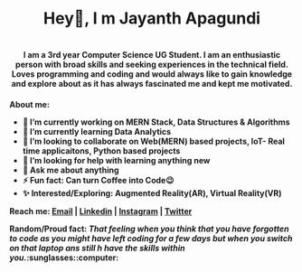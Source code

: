 <h1 align="center"> Hey👋, I m Jayanth Apagundi<h1>
<h4 align="center">I am a 3rd year Computer Science UG Student. I am an enthusiastic person with broad skills and seeking experiences in the technical field. Loves programming and coding and would always like to gain knowledge and explore about as it has always fascinated me and kept me motivated.<h4>

About me:
- 🔭 I’m currently working on **MERN Stack, Data Structures & Algorithms**
- 🌱 I’m currently learning **Data Analytics** 
- 👯 I’m looking to collaborate on **Web(MERN) based projects, IoT- Real time applicaitons, Python based projects** 
- 🤔 I’m looking for help with **learning anything new**
- 💬 Ask me about **anything**
- ⚡ Fun fact: **Can turn Coffee into Code:wink:**
- :sparkles: Interested/Exploring: **Augmented Reality(AR), Virtual Reality(VR)**

Reach me:
 [Email](apagundijayanth1999@gmail.com) | [Linkedin](https://www.linkedin.com/in/JayanthApagundi) | [Instagram](https://www.instagram.com/jayanth_apagundi/) | [Twitter](https://twitter.com/JayanthApagundi)
 
 <p>Random/Proud fact: <i>That feeling when you think that you have forgotten to code as you might have left coding for a few days but when you switch on that laptop ans still  h have the skills within you.</i>:sunglasses::computer: </p>

























